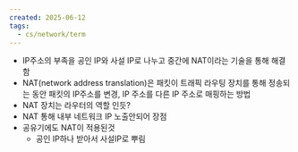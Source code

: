 ```yaml
---
created: 2025-06-12
tags:
  - cs/network/term
---
```

- IP주소의 부족을 공인 IP와 사설 IP로 나누고 중간에 NAT이라는 기술을 통해 해결함
- NAT(network address translation)은 패킷이 트래픽 라우팅 장치를 통해 정송되는 동안 패킷의 IP주소를 변경, IP 주소를 다른 IP 주소로 매핑하는 방법
- NAT 장치는 라우터의 역할 인듯?
- NAT 통해 내부 네트워크 IP 노출안되어 장점
- 공유기에도 NAT이 적용된것
	- 공인 IP하나 받아서 사설IP로 뿌림